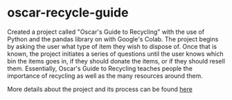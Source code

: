 # oscar-recycle-guide
Created a project called "Oscar's Guide to Recycling" with the use of Python and the pandas library on with Google's Colab. The project begins by asking the user what type of item they wish to dispose of. Once that is known, the project initiates a series of questions until the user knows which bin the items goes in, if they should donate the items, or if they should resell them. Essentially, Oscar's Guide to Recycling teaches people the importance of recycling as well as the many resources around them.

More details about the project and its process can be found [here]([https://devpost.com/software/co2-informant])
